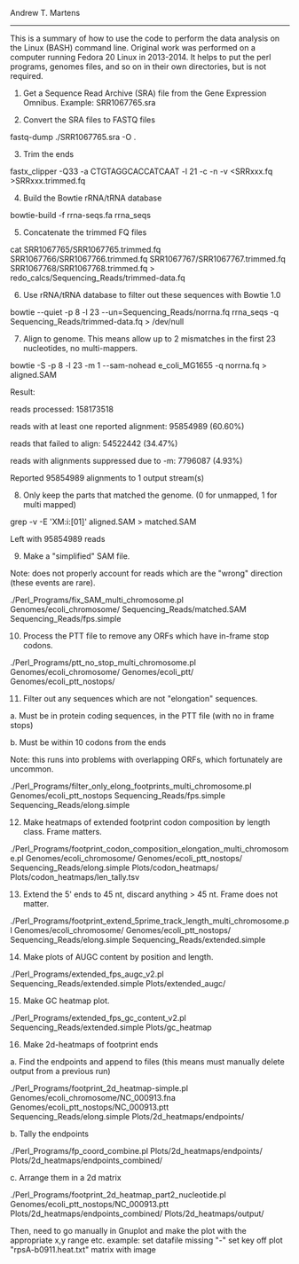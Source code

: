 Andrew T. Martens

-----------------

This is a summary of how to use the code to perform the data analysis on the Linux (BASH) command line.
Original work was performed on a computer running Fedora 20 Linux in 2013-2014.
It helps to put the perl programs, genomes files, and so on in their own directories, but is not required.

1. Get a Sequence Read Archive (SRA) file from the Gene Expression Omnibus. Example: SRR1067765.sra

2. Convert the SRA files to FASTQ files

  fastq-dump ./SRR1067765.sra -O .

3. Trim the ends

  fastx_clipper -Q33 -a CTGTAGGCACCATCAAT -l 21 -c -n -v <SRRxxx.fq >SRRxxx.trimmed.fq

4. Build the Bowtie rRNA/tRNA database

  bowtie-build -f rrna-seqs.fa rrna_seqs

5. Concatenate the trimmed FQ files

  cat SRR1067765/SRR1067765.trimmed.fq SRR1067766/SRR1067766.trimmed.fq SRR1067767/SRR1067767.trimmed.fq SRR1067768/SRR1067768.trimmed.fq > redo_calcs/Sequencing_Reads/trimmed-data.fq

6. Use rRNA/tRNA database to filter out these sequences with Bowtie 1.0

  bowtie --quiet -p 8 -l 23 --un=Sequencing_Reads/norrna.fq rrna_seqs -q Sequencing_Reads/trimmed-data.fq > /dev/null

7. Align to genome. This means allow up to 2 mismatches in the first 23 nucleotides, no multi-mappers.

  bowtie -S -p 8 -l 23 -m 1 --sam-nohead e_coli_MG1655 -q norrna.fq > aligned.SAM

  Result:
  
  reads processed: 158173518
  
  reads with at least one reported alignment: 95854989 (60.60%)
  
  reads that failed to align: 54522442 (34.47%)
  
  reads with alignments suppressed due to -m: 7796087 (4.93%)
  
  Reported 95854989 alignments to 1 output stream(s)

8. Only keep the parts that matched the genome. (0 for unmapped, 1 for multi mapped)

  grep -v -E 'XM:i:[01]' aligned.SAM > matched.SAM

  Left with 95854989 reads

9. Make a "simplified" SAM file.

  Note: does not properly account for reads which are the "wrong" direction (these events are rare).

  ./Perl_Programs/fix_SAM_multi_chromosome.pl Genomes/ecoli_chromosome/ Sequencing_Reads/matched.SAM Sequencing_Reads/fps.simple

10. Process the PTT file to remove any ORFs which have in-frame stop codons.

  ./Perl_Programs/ptt_no_stop_multi_chromosome.pl Genomes/ecoli_chromosome/ Genomes/ecoli_ptt/ Genomes/ecoli_ptt_nostops/

11. Filter out any sequences which are not "elongation" sequences.

  a. Must be in protein coding sequences, in the PTT file (with no in frame stops)

  b. Must be within 10 codons from the ends
  
  Note: this runs into problems with overlapping ORFs, which fortunately are uncommon.

  ./Perl_Programs/filter_only_elong_footprints_multi_chromosome.pl Genomes/ecoli_ptt_nostops Sequencing_Reads/fps.simple Sequencing_Reads/elong.simple

12. Make heatmaps of extended footprint codon composition by length class. Frame matters.

  ./Perl_Programs/footprint_codon_composition_elongation_multi_chromosome.pl Genomes/ecoli_chromosome/ Genomes/ecoli_ptt_nostops/ Sequencing_Reads/elong.simple Plots/codon_heatmaps/ Plots/codon_heatmaps/len_tally.tsv

13. Extend the 5' ends to 45 nt, discard anything > 45 nt. Frame does not matter.

  ./Perl_Programs/footprint_extend_5prime_track_length_multi_chromosome.pl Genomes/ecoli_chromosome/ Genomes/ecoli_ptt_nostops/ Sequencing_Reads/elong.simple Sequencing_Reads/extended.simple

14. Make plots of AUGC content by position and length.

  ./Perl_Programs/extended_fps_augc_v2.pl Sequencing_Reads/extended.simple Plots/extended_augc/

15. Make GC heatmap plot.

  ./Perl_Programs/extended_fps_gc_content_v2.pl Sequencing_Reads/extended.simple Plots/gc_heatmap

16. Make 2d-heatmaps of footprint ends

  a. Find the endpoints and append to files (this means must manually delete output from a previous run)

  ./Perl_Programs/footprint_2d_heatmap-simple.pl Genomes/ecoli_chromosome/NC_000913.fna Genomes/ecoli_ptt_nostops/NC_000913.ptt Sequencing_Reads/elong.simple Plots/2d_heatmaps/endpoints/

  b. Tally the endpoints
  
  ./Perl_Programs/fp_coord_combine.pl Plots/2d_heatmaps/endpoints/ Plots/2d_heatmaps/endpoints_combined/

  c. Arrange them in a 2d matrix
  
  ./Perl_Programs/footprint_2d_heatmap_part2_nucleotide.pl Genomes/ecoli_ptt_nostops/NC_000913.ptt Plots/2d_heatmaps/endpoints_combined/ Plots/2d_heatmaps/output/

  Then, need to go manually in Gnuplot and make the plot with the appropriate x,y range etc.
  example:
  set datafile missing "-"
  set key off
  plot "rpsA-b0911.heat.txt" matrix with image

